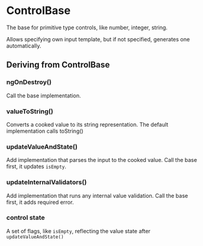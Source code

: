 # ControlBase

The base for primitive type controls, like number, integer, string.

Allows specifying own input template, but if not specified, generates one automatically.

## Deriving from ControlBase

### ngOnDestroy()
Call the base implementation.

### valueToString()
Converts a cooked value to its string representation. The default implementation calls toString()

### updateValueAndState()
Add implementation that parses the input to the cooked value.
Call the base first, it updates `isEmpty`.

### updateInternalValidators()
Add implementation that runs any internal value validation.
Call the base first, it adds required error.

### control state
A set of flags, like `isEmpty`, reflecting the value state after `updateValueAndState()`

